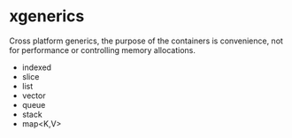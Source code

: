 # xgenerics

Cross platform generics, the purpose of the containers is convenience, not for performance or controlling memory allocations.

- indexed<T>
- slice<T>
- list<T>
- vector<T>
- queue<T>
- stack<T>
- map<K,V>
